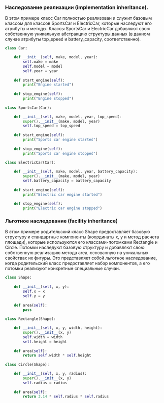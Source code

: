 ### Наследование реализации (implementation inheritance).  
В этом примере класс Car полностью реализован и служит базовым классом для классов SportsCar и ElectricCar, которые наследуют его атрибуты и методы. Классы SportsCar и ElectricCar добавляют свою собственную уникальную абстракцию структуры данных (в данном случае атрибуты top_speed и battery_capacity, соответственно).

```python
class Car:

    def __init__(self, make, model, year):
        self.make = make
        self.model = model
        self.year = year
        
    def start_engine(self):
        print("Engine started")
        
    def stop_engine(self):
        print("Engine stopped")
        
class SportsCar(Car):

    def __init__(self, make, model, year, top_speed):
        super().__init__(make, model, year)
        self.top_speed = top_speed
        
    def start_engine(self):
        print("Sports car engine started")
        
    def stop_engine(self):
        print("Sports car engine stopped")
        
class ElectricCar(Car):

    def __init__(self, make, model, year, battery_capacity):
        super().__init__(make, model, year)
        self.battery_capacity = battery_capacity
        
    def start_engine(self):
        print("Electric car engine started")
        
    def stop_engine(self):
        print("Electric car engine stopped")
```

### Льготное наследование (facility inheritance)  
В этом примере родительский класс Shape предоставляет базовую структуру и стандартные компоненты (координаты x, y и метод расчета площади), которые используются его классами-потомками Rectangle и Circle. Потомки наследуют базовую структуру и добавляют свою собственную реализацию метода area, основанную на уникальных свойствах их фигуры. Это представляет собой льготное наследование, когда родительский класс предоставляет набор компонентов, а его потомки реализуют конкретные специальные случаи.

```python
class Shape:
    
    def __init__(self, x, y):
        self.x = x
        self.y = y
        
    def area(self):
        pass
    
class Rectangle(Shape):

    def __init__(self, x, y, width, height):
        super().__init__(x, y)
        self.width = width
        self.height = height
        
    def area(self):
        return self.width * self.height
    
class Circle(Shape):

    def __init__(self, x, y, radius):
        super().__init__(x, y)
        self.radius = radius
        
    def area(self):
        return 3.14 * self.radius * self.radius
```